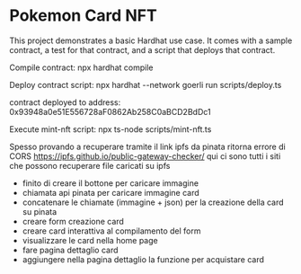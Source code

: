 # Pokemon Card NFT

This project demonstrates a basic Hardhat use case. It comes with a sample contract, a test for that contract, and a script that deploys that contract.

Compile contract:
npx hardhat compile

Deploy contract script:
npx hardhat --network goerli run scripts/deploy.ts

contract deployed to address:
0x93948a0e51E556728aF0862Ab258C0aBCD2BdDc1

Execute mint-nft script:
npx ts-node scripts/mint-nft.ts

Spesso provando a recuperare tramite il link ipfs da pinata ritorna errore di CORS
https://ipfs.github.io/public-gateway-checker/
qui ci sono tutti i siti che possono recuperare file caricati su ipfs

- finito di creare il bottone per caricare immagine
- chiamata api pinata per caricare immagine card
- concatenare le chiamate (immagine + json) per la creazione della card su pinata
- creare form creazione card
- creare card interattiva al compilamento del form
- visualizzare le card nella home page
- fare pagina dettaglio card
- aggiungere nella pagina dettaglio la funzione per acquistare card
